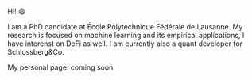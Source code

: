 Hi! 😄

I am a PhD candidate at École Polytechnique Fédérale de Lausanne. 
My research is focused on machine learning and its empirical applications, I have interenst on DeFi as well. 
I am currently also a quant developer for Schlossberg&Co. 

My personal page: coming soon.
